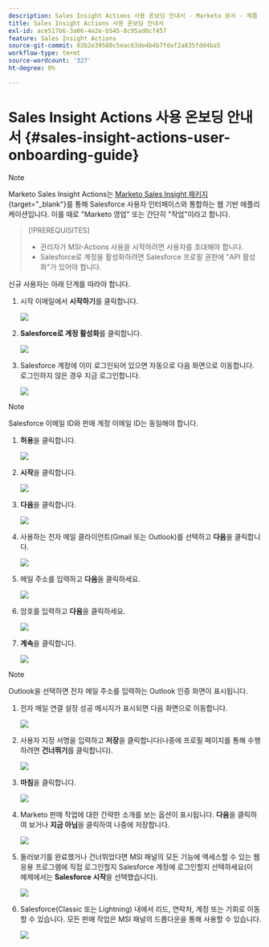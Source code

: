 ```yaml
---
description: Sales Insight Actions 사용 온보딩 안내서 - Marketo 문서 - 제품 설명서
title: Sales Insight Actions 사용 온보딩 안내서
exl-id: ace517b6-3a06-4e2e-b545-8c95ad0cf457
feature: Sales Insight Actions
source-git-commit: 02b2e39580c5eac63de4b4b7fdaf2a835fdd4ba5
workflow-type: tm+mt
source-wordcount: '327'
ht-degree: 0%

---
```


# Sales Insight Actions 사용 온보딩 안내서 {#sales-insight-actions-user-onboarding-guide}

>[!NOTE]
>
>Marketo Sales Insight Actions는 [Marketo Sales Insight 패키지](/help/marketo/product-docs/marketo-sales-insight/msi-for-salesforce/installation/install-marketo-sales-insight-package-in-salesforce-appexchange.md){target="_blank"}를 통해 Salesforce 사용자 인터페이스와 통합하는 웹 기반 애플리케이션입니다. 이를 때로 &quot;Marketo 영업&quot; 또는 간단히 &quot;작업&quot;이라고 합니다.

>[!PREREQUISITES]
>
>* 관리자가 MSI-Actions 사용을 시작하려면 사용자를 초대해야 합니다.
>* Salesforce로 계정을 활성화하려면 Salesforce 프로필 권한에 &quot;API 활성화&quot;가 있어야 합니다.

신규 사용자는 아래 단계를 따라야 합니다.

1. 시작 이메일에서 **시작하기**&#x200B;를 클릭합니다.

   ![](assets/sales-insight-actions-user-onboarding-guide-1.png)

1. **Salesforce로 계정 활성화**&#x200B;를 클릭합니다.

   ![](assets/sales-insight-actions-user-onboarding-guide-2.png)

1. Salesforce 계정에 이미 로그인되어 있으면 자동으로 다음 화면으로 이동합니다. 로그인하지 않은 경우 지금 로그인합니다.

   ![](assets/sales-insight-actions-user-onboarding-guide-3.png)

>[!NOTE]
>
>Salesforce 이메일 ID와 판매 계정 이메일 ID는 동일해야 합니다.

1. **허용**&#x200B;을 클릭합니다.

   ![](assets/sales-insight-actions-user-onboarding-guide-4.png)

1. **시작**&#x200B;을 클릭합니다.

   ![](assets/sales-insight-actions-user-onboarding-guide-5.png)

1. **다음**&#x200B;을 클릭합니다.

   ![](assets/sales-insight-actions-user-onboarding-guide-6.png)

1. 사용하는 전자 메일 클라이언트(Gmail 또는 Outlook)를 선택하고 **다음**&#x200B;을 클릭합니다.

   ![](assets/sales-insight-actions-user-onboarding-guide-7.png)

1. 메일 주소를 입력하고 **다음**&#x200B;을 클릭하세요.

   ![](assets/sales-insight-actions-user-onboarding-guide-8.png)

1. 암호를 입력하고 **다음**&#x200B;을 클릭하세요.

   ![](assets/sales-insight-actions-user-onboarding-guide-9.png)

1. **계속**&#x200B;을 클릭합니다.

   ![](assets/sales-insight-actions-user-onboarding-guide-10.png)

>[!NOTE]
>
>Outlook을 선택하면 전자 메일 주소를 입력하는 Outlook 인증 화면이 표시됩니다.

1. 전자 메일 연결 설정 성공 메시지가 표시되면 다음 화면으로 이동합니다.

   ![](assets/sales-insight-actions-user-onboarding-guide-11.png)

1. 사용자 지정 서명을 입력하고 **저장**&#x200B;을 클릭합니다(나중에 프로필 페이지를 통해 수행하려면 **건너뛰기**&#x200B;를 클릭합니다).

   ![](assets/sales-insight-actions-user-onboarding-guide-12.png)

1. **마침**&#x200B;을 클릭합니다.

   ![](assets/sales-insight-actions-user-onboarding-guide-13.png)

1. Marketo 판매 작업에 대한 간략한 소개를 보는 옵션이 표시됩니다. **다음**&#x200B;을 클릭하여 보거나 **지금 아님**&#x200B;을 클릭하여 나중에 저장합니다.

   ![](assets/sales-insight-actions-user-onboarding-guide-14.png)

1. 둘러보기를 완료했거나 건너뛰었다면 MSI 패널의 모든 기능에 액세스할 수 있는 웹 응용 프로그램에 직접 로그인할지 Salesforce 계정에 로그인할지 선택하세요(이 예제에서는 **Salesforce 시작**&#x200B;을 선택했습니다).

   ![](assets/sales-insight-actions-user-onboarding-guide-15.png)

1. Salesforce(Classic 또는 Lightning) 내에서 리드, 연락처, 계정 또는 기회로 이동할 수 있습니다. 모든 판매 작업은 MSI 패널의 드롭다운을 통해 사용할 수 있습니다.

   ![](assets/sales-insight-actions-user-onboarding-guide-16.png)
